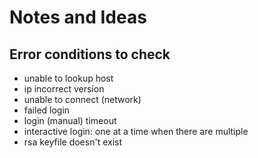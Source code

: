 # Notes and Ideas

## Error conditions to check

* unable to lookup host
* ip incorrect version
* unable to connect (network)
* failed login
* login (manual) timeout
* interactive login: one at a time when there are multiple
* rsa keyfile doesn't exist
